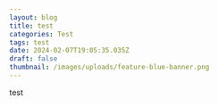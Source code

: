 ```yaml
---
layout: blog
title: test
categories: Test
tags: test
date: 2024-02-07T19:05:35.035Z
draft: false
thumbnail: /images/uploads/feature-blue-banner.png
---
```

test
